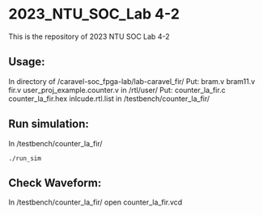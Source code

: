 # 2023_NTU_SOC_Lab 4-2
This is the repository of 2023 NTU SOC Lab 4-2
## Usage:
In directory of /caravel-soc_fpga-lab/lab-caravel_fir/
Put: bram.v bram11.v fir.v user_proj_example.counter.v in /rtl/user/
Put: counter_la_fir.c counter_la_fir.hex inlcude.rtl.list in /testbench/counter_la_fir/

## Run simulation:
In /testbench/counter_la_fir/
```
./run_sim
```

## Check Waveform:
In /testbench/counter_la_fir/
open counter_la_fir.vcd

